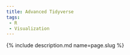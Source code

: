 ```yaml
---
title: Advanced Tidyverse
tags:
 - R
 - Visualization
---
```

{% include description.md name=page.slug %}
